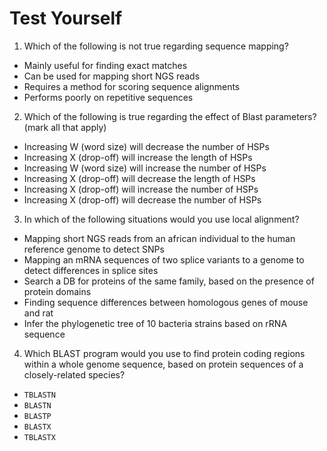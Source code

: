 # Test Yourself

1. Which of the following is not true regarding sequence mapping?
* Mainly useful for finding exact matches
* Can be used for mapping short NGS reads
* Requires a method for scoring sequence alignments
* Performs poorly on repetitive sequences

2. Which of the following is true regarding the effect of Blast parameters? (mark all that apply)
* Increasing W (word size) will decrease the number of HSPs
* Increasing X (drop-off) will increase the length of HSPs
* Increasing W (word size) will increase the number of HSPs
* Increasing X (drop-off) will decrease the length of HSPs
* Increasing X (drop-off) will increase the number of HSPs
* Increasing X (drop-off) will decrease the number of HSPs

3. In which of the following situations would you use local alignment?
* Mapping short NGS reads from an african individual to the human reference genome to detect SNPs
* Mapping an mRNA sequences of two splice variants to a genome to detect differences in splice sites
* Search a DB for proteins of the same family, based on the presence of protein domains
* Finding sequence differences between homologous genes of mouse and rat
* Infer the phylogenetic tree of 10 bacteria strains based on rRNA sequence

4. Which BLAST program would you use to find protein coding regions within a whole genome sequence, based on protein sequences of a closely-related species?
* ```TBLASTN```
* ```BLASTN```
* ```BLASTP```
* ```BLASTX```
* ```TBLASTX```
